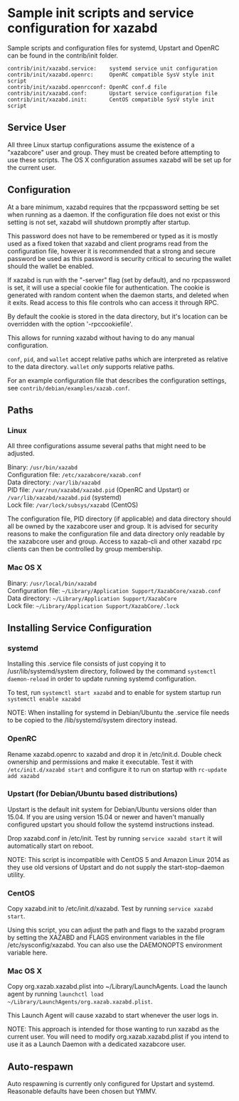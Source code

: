 Sample init scripts and service configuration for xazabd
==========================================================

Sample scripts and configuration files for systemd, Upstart and OpenRC
can be found in the contrib/init folder.

    contrib/init/xazabd.service:    systemd service unit configuration
    contrib/init/xazabd.openrc:     OpenRC compatible SysV style init script
    contrib/init/xazabd.openrcconf: OpenRC conf.d file
    contrib/init/xazabd.conf:       Upstart service configuration file
    contrib/init/xazabd.init:       CentOS compatible SysV style init script

Service User
---------------------------------

All three Linux startup configurations assume the existence of a "xazabcore" user
and group.  They must be created before attempting to use these scripts.
The OS X configuration assumes xazabd will be set up for the current user.

Configuration
---------------------------------

At a bare minimum, xazabd requires that the rpcpassword setting be set
when running as a daemon.  If the configuration file does not exist or this
setting is not set, xazabd will shutdown promptly after startup.

This password does not have to be remembered or typed as it is mostly used
as a fixed token that xazabd and client programs read from the configuration
file, however it is recommended that a strong and secure password be used
as this password is security critical to securing the wallet should the
wallet be enabled.

If xazabd is run with the "-server" flag (set by default), and no rpcpassword is set,
it will use a special cookie file for authentication. The cookie is generated with random
content when the daemon starts, and deleted when it exits. Read access to this file
controls who can access it through RPC.

By default the cookie is stored in the data directory, but it's location can be overridden
with the option '-rpccookiefile'.

This allows for running xazabd without having to do any manual configuration.

`conf`, `pid`, and `wallet` accept relative paths which are interpreted as
relative to the data directory. `wallet` *only* supports relative paths.

For an example configuration file that describes the configuration settings,
see `contrib/debian/examples/xazab.conf`.

Paths
---------------------------------

### Linux

All three configurations assume several paths that might need to be adjusted.

Binary:              `/usr/bin/xazabd`  
Configuration file:  `/etc/xazabcore/xazab.conf`  
Data directory:      `/var/lib/xazabd`  
PID file:            `/var/run/xazabd/xazabd.pid` (OpenRC and Upstart) or `/var/lib/xazabd/xazabd.pid` (systemd)  
Lock file:           `/var/lock/subsys/xazabd` (CentOS)  

The configuration file, PID directory (if applicable) and data directory
should all be owned by the xazabcore user and group.  It is advised for security
reasons to make the configuration file and data directory only readable by the
xazabcore user and group.  Access to xazab-cli and other xazabd rpc clients
can then be controlled by group membership.

### Mac OS X

Binary:              `/usr/local/bin/xazabd`  
Configuration file:  `~/Library/Application Support/XazabCore/xazab.conf`  
Data directory:      `~/Library/Application Support/XazabCore`  
Lock file:           `~/Library/Application Support/XazabCore/.lock`  

Installing Service Configuration
-----------------------------------

### systemd

Installing this .service file consists of just copying it to
/usr/lib/systemd/system directory, followed by the command
`systemctl daemon-reload` in order to update running systemd configuration.

To test, run `systemctl start xazabd` and to enable for system startup run
`systemctl enable xazabd`

NOTE: When installing for systemd in Debian/Ubuntu the .service file needs to be copied to the /lib/systemd/system directory instead.

### OpenRC

Rename xazabd.openrc to xazabd and drop it in /etc/init.d.  Double
check ownership and permissions and make it executable.  Test it with
`/etc/init.d/xazabd start` and configure it to run on startup with
`rc-update add xazabd`

### Upstart (for Debian/Ubuntu based distributions)

Upstart is the default init system for Debian/Ubuntu versions older than 15.04. If you are using version 15.04 or newer and haven't manually configured upstart you should follow the systemd instructions instead.

Drop xazabd.conf in /etc/init.  Test by running `service xazabd start`
it will automatically start on reboot.

NOTE: This script is incompatible with CentOS 5 and Amazon Linux 2014 as they
use old versions of Upstart and do not supply the start-stop-daemon utility.

### CentOS

Copy xazabd.init to /etc/init.d/xazabd. Test by running `service xazabd start`.

Using this script, you can adjust the path and flags to the xazabd program by
setting the XAZABD and FLAGS environment variables in the file
/etc/sysconfig/xazabd. You can also use the DAEMONOPTS environment variable here.

### Mac OS X

Copy org.xazab.xazabd.plist into ~/Library/LaunchAgents. Load the launch agent by
running `launchctl load ~/Library/LaunchAgents/org.xazab.xazabd.plist`.

This Launch Agent will cause xazabd to start whenever the user logs in.

NOTE: This approach is intended for those wanting to run xazabd as the current user.
You will need to modify org.xazab.xazabd.plist if you intend to use it as a
Launch Daemon with a dedicated xazabcore user.

Auto-respawn
-----------------------------------

Auto respawning is currently only configured for Upstart and systemd.
Reasonable defaults have been chosen but YMMV.
